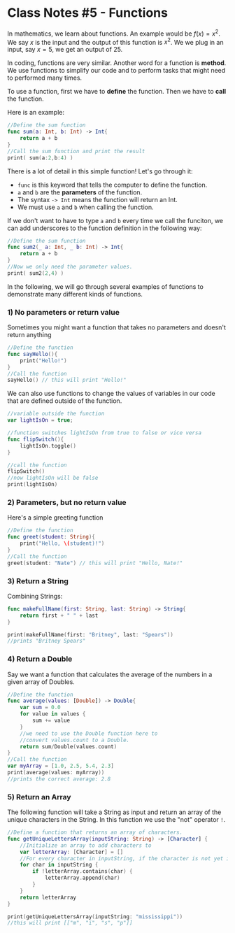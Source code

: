 # Class Notes #5 - Functions

In mathematics, we learn about functions. An example would be $f(x) = x^2$. We say $x$ is the input and the output of this function is $x^2$. We we plug in an input, say $x=5$, we get an output of $25$. 

In coding, functions are very similar. Another word for a function is **method**. We use functions to simplify our code and to perform tasks that might need to performed many times.

To use a function, first we have to **define** the function. Then we have to **call** the function. 

Here is an example:
``` swift
//Define the sum function
func sum(a: Int, b: Int) -> Int{
    return a + b
}
//Call the sum function and print the result
print( sum(a:2,b:4) )
```
There is a lot of detail in this simple function! Let's go through it:
- `func` is this keyword that tells the computer to define the function. 
- `a` and `b` are the **parameters** of the function.
- The syntax `-> Int` means the function will return an Int. 
- We must use `a` and `b` when calling the function.

If we don't want to have to type `a`  and `b` every time we call the funciton, we can add underscores to the function definition in the following way: 
```swift
//Define the sum function
func sum2(_ a: Int, _ b: Int) -> Int{
    return a + b
}
//Now we only need the parameter values.
print( sum2(2,4) )
```

In the following, we will go through several examples of functions to demonstrate many different kinds of functions.

### 1)  No parameters or return value
Sometimes you might want a function that takes no parameters and doesn't return anything
```swift
//Define the function
func sayHello(){
    print("Hello!")
}
//Call the function
sayHello() // this will print "Hello!"

```

We can also use functions to change the values of variables in our code that are defined outside of the function. 
```swift
//variable outside the function
var lightIsOn = true;

//function switches lightIsOn from true to false or vice versa
func flipSwitch(){
    lightIsOn.toggle()
}

//call the function
flipSwitch()
//now lightIsOn will be false
print(lightIsOn)
```
### 2) Parameters, but no return value
Here's a simple greeting function
```swift
//Define the function
func greet(student: String){
    print("Hello, \(student)!")
}
//Call the function
greet(student: "Nate") // this will print "Hello, Nate!"
```
### 3) Return a String
Combining Strings:
```swift
func makeFullName(first: String, last: String) -> String{
    return first + " " + last
}

print(makeFullName(first: "Britney", last: "Spears"))
//prints "Britney Spears"
```

### 4) Return a Double
Say we want a function that calculates the average of the numbers in a given array of Doubles. 

```swift
//Define the function
func average(values: [Double]) -> Double{
    var sum = 0.0
    for value in values {
        sum += value
    }
    //we need to use the Double function here to
    //convert values.count to a Double.
    return sum/Double(values.count)
}
//Call the function
var myArray = [1.0, 2.5, 5.4, 2.3]
print(average(values: myArray))
//prints the correct average: 2.8
```

### 5) Return an Array
The following function will take a String as input and return an array of the unique characters in the String. In this function we use the "not" operator `!`. 

```swift
//Define a function that returns an array of characters.
func getUniqueLettersArray(inputString: String) -> [Character] {
    //Initialize an array to add characters to
    var letterArray: [Character] = []
    //For every character in inputString, if the character is not yet in the array, append it to the array.
    for char in inputString {
        if !letterArray.contains(char) {
            letterArray.append(char)
        }
    }
    return letterArray
}

print(getUniqueLettersArray(inputString: "mississippi"))
//this will print [["m", "i", "s", "p"]]
```

